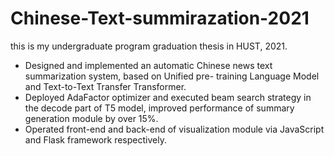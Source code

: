 # Chinese-Text-summirazation-2021
this is my undergraduate program graduation thesis in HUST, 2021.

- Designed and implemented an automatic Chinese news text summarization system, based on Unified pre-
training Language Model and Text-to-Text Transfer Transformer.
- Deployed AdaFactor optimizer and executed beam search strategy in the decode part of T5 model, improved
performance of summary generation module by over 15%.
- Operated front-end and back-end of visualization module via JavaScript and Flask framework respectively.
